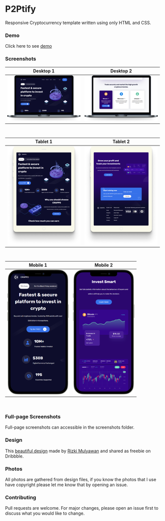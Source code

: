 # P2Ptify 

Responsive Cryptocurrency template written using only HTML and CSS.

### Demo

Click here to see [demo](https://P2Ptify.vercel.app/)

### Screenshots

| Desktop 1                                                       | Desktop 2                                                      |
| ------------------------------------------------------------  | ------------------------------------------------------------ |
| <img src="screenshots/desktop-1.png" alt="desktop" width=400 /> | <img src="screenshots/desktop-2.png" alt="desktop" width=400 />   |

<br/>

| Tablet 1                                                      | Tablet 2                                                     |
| ------------------------------------------------------------  | ------------------------------------------------------------ |
| <img src="screenshots/tablet-1.png" alt="tablet" width=300 /> | <img src="screenshots/tablet-2.png" alt="tablet" width=300 />   |

<br/>

| Mobile 1                                                       | Mobile 2                                                      |
| ------------------------------------------------------------  | ------------------------------------------------------------ |
| <img src="screenshots/mobile-1.png" alt="mobile" width=200 /> | <img src="screenshots/mobile-2.png" alt="mobile" width=200 />   |

<br/>

### Full-page Screenshots

Full-page screenshots can accessible in the screenshots folder.

### Design

This [beautiful design](https://dribbble.com/shots/15067925--Freebie-P2Ptify-Cryptocurrency-Website) made by [Rizki Mulyawan](https://dribbble.com/mulyawan) and shared as freebie on Dribbble.

### Photos

All photos are gathered from design files, if you know the photos that I use have copyright please let me know that by opening an issue.


### Contributing

Pull requests are welcome. For major changes, please open an issue first to discuss what you would like to change.
